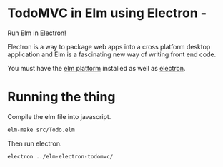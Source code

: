 # TodoMVC in Elm using Electron - 

Run Elm in [Electron](http://electron.atom.io/)!

Electron is a way to package web apps into a cross platform desktop application and Elm is a fascinating new way of writing front end code.  

You must have the [elm platform](http://elm-lang.org/install) installed as well as [electron](http://electron.atom.io/).

# Running the thing
Compile the elm file into javascript. 
```bash
elm-make src/Todo.elm
```

Then run electron.
```bash
electron ../elm-electron-todomvc/
```



